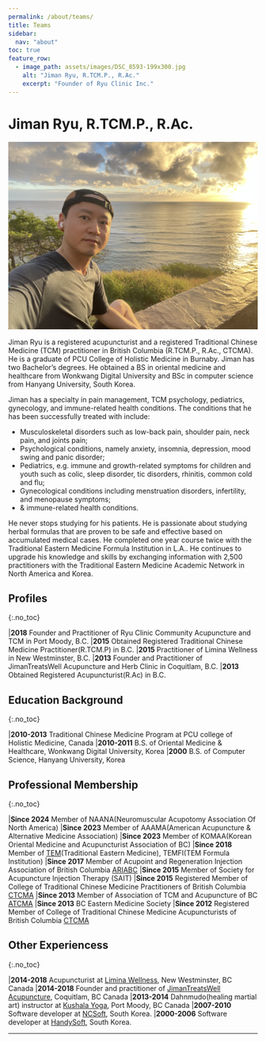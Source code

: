 ```yaml
---
permalink: /about/teams/
title: Teams
sidebar:
  nav: "about"
toc: true
feature_row:
  - image_path: assets/images/DSC_8593-199x300.jpg
    alt: "Jiman Ryu, R.TCM.P., R.Ac."
    excerpt: "Founder of Ryu Clinic Inc."
---
```


# Jiman Ryu, R.TCM.P., R.Ac.

![Jiman Ryu](/assets/images/IMG_4657.jpeg)

Jiman Ryu is a registered acupuncturist and a registered Traditional Chinese Medicine (TCM) practitioner in British Columbia (R.TCM.P., R.Ac., CTCMA). He is a graduate of PCU College of Holistic Medicine in Burnaby. Jiman has two Bachelor’s degrees. He obtained a BS in oriental medicine and healthcare from Wonkwang Digital University and BSc in computer science from Hanyang University, South Korea.

Jiman has a specialty in pain management, TCM psychology, pediatrics, gynecology, and immune-related health conditions. The conditions that he has been successfully treated with include:

- Musculoskeletal disorders such as low-back pain, shoulder pain, neck pain, and joints pain;
- Psychological conditions, namely anxiety, insomnia, depression, mood swing and panic disorder;
- Pediatrics, e.g. immune and growth-related symptoms for children and youth such as colic, sleep disorder, tic disorders, rhinitis, common cold and flu;
- Gynecological conditions including menstruation disorders, infertility, and menopause symptoms;
- & immune-related health conditions.

He never stops studying for his patients. He is passionate about studying herbal formulas that are proven to be safe and effective based on accumulated medical cases. He completed one year course twice with the Traditional Eastern Medicine Formula Institution in L.A.. He continues to upgrade his knowledge and skills by exchanging information with 2,500 practitioners with the Traditional Eastern Medicine Academic Network in North America and Korea.

## Profiles

{:.no_toc}

|**2018** Founder and Practitioner of Ryu Clinic Community Acupuncture and TCM in Port Moody, B.C.
|**2015** Obtained Registered Traditional Chinese Medicine Practitioner(R.TCM.P) in B.C.
|**2015** Practitioner of Limina Wellness in New Westminster, B.C.
|**2013** Founder and Practitioner of JimanTreatsWell Acupuncture and Herb Clinic in Coquitlam, B.C.
|**2013** Obtained Registered Acupuncturist(R.Ac) in B.C.

## Education Background

{:.no_toc}

|**2010-2013** Traditional Chinese Medicine Program at PCU college of Holistic Medicine, Canada
|**2010-2011** B.S. of Oriental Medicine & Healthcare, Wonkwang Digital University, Korea
|**2000** B.S. of Computer Science, Hanyang University, Korea

## Professional Membership

{:.no_toc}

|**Since 2024** Member of NAANA(Neuromuscular Acupotomy Association Of North America)
|**Since 2023** Member of AAAMA(American Acupuncture & Alternative Medicine Association)
|**Since 2023** Member of KOMAA(Korean Oriental Medicine and Acupuncturist Association of BC)
|**Since 2018** Member of [TEM](https://temist.com)(Traditional Eastern Medicine), TEMFI(TEM Formula Institution)
|**Since 2017** Member of Acupoint and Regeneration Injection Association of British Columbia [ARIABC](http://ariabc.org)
|**Since 2015** Member of Society for Acupuncture Injection Therapy (SAIT)
|**Since 2015** Registered Member of College of Traditional Chinese Medicine Practitioners of British Columbia [CTCMA](http://ctcma.bc.ca)
|**Since 2013** Member of Association of TCM and Acupuncture of BC [ATCMA](http://atcma.org)
|**Since 2013** BC Eastern Medicine Society
|**Since 2012** Registered Member of College of Traditional Chinese Medicine Acupuncturists of British Columbia [CTCMA](http://ctcma.bc.ca)

## Other Experiencess

{:.no_toc}

|**2014-2018** Acupuncturist at [Limina Wellness](https://www.liminawellness.com/), New Westminster, BC Canada
|**2014-2018** Founder and practitioner of [JimanTreatsWell Acupuncture](http://jimantreatswell.com), Coquitlam, BC Canada
|**2013-2014** Dahnmudo(healing martial art) instructor at [Kushala Yoga](https://kushalayoga.com), Port Moody, BC Canada
|**2007-2010** Software developer at [NCSoft](http://global.ncsoft.com/global/), South Korea.
|**2000-2006** Software developer at [HandySoft](http://www.handysoft.co.kr/en/), South Korea.

---
<!--
# Oliviah(Yeonha) Kim, R.Ac., R.M.T.

![Oliviah](/assets/images/oliviah.jpg)

Oliviah Kim is a registered acupuncturist (R.A.) with CTCMA and a Registered Massage Therapist (RMT) with CMTBC. She is passionate about deep tissue massage to treat body pain and to release stress. She uses massage techniques learned from both disciplines. They include Tui-Na massage therapy, cupping, moxibustion, aromatherapy, and lymph drainage.

# Jasmine(Mi Kyung) Bae, R.Ac.

![Jasmine](/assets/images/jasmine.jpg)

Jasmine has been working as a registered acupuncturist since 2007. She has been treating many clients who never experienced acupuncture treatments. With her experiences, she is proficient in making her patients relaxed with her gentle needling techniques incorporating Cupping, Gua-Sha and Moxibustion. She has had success in treatments for pain control, stomach disorder, promotion of immune system, stress reduction, headache and insomnia. In her spare time, she enjoys hiking, practicing Qi-gong and meditation. She believes ‘where there is a free flow of Qi(energy), there is no pain, no disease.’

## Education Background

{:.no_toc}

|Graduate Concordia College of TCM
|2011 PCU College of Holistic Medicine - Doctor of Traditional Chinese Medicine Course, BC.
|2005 Diploma Traditional Chinese Medicine, BC.
|2005 Saint John College - Certificate of Cosmetic Acupuncture, ON

## Professional Membership

{:.no_toc}

|Since 2008 CTCMA Registered Acupuncturist (R.Ac)
|Since 2013 Member of the British Columbia Association of TCM & Acupuncture Practitioners (ATCMA) -->